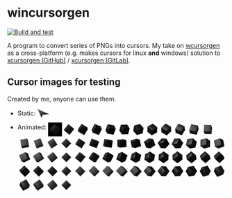 # wincursorgen

[![Build and test](https://github.com/poormark/wincursorgen/actions/workflows/rust.yml/badge.svg?event=push)](https://github.com/poormark/wincursorgen/actions/workflows/rust.yml)

A program to convert series of PNGs into cursors.
My take on [wcursorgen](https://github.com/balthild/wcursorgen) as a cross-platform (e.g. makes cursors for linux **and** windows) solution to [xcursorgen (GitHub)](https://github.com/freedesktop/xcursorgen) / [xcursorgen (GitLab)](https://gitlab.freedesktop.org/xorg/app/xcursorgen).

## Cursor images for testing
Created by me, anyone can use them.

- Static: <img align="middle" src="./tests/images/32-test-cursor.png" alt="32 by 32 pixels PNG cursor for testing" title="32 by 32 pixels PNG cursor for testing" />
- Animated: <img src="./tests/images/32-test-cursor-animation.gif" alt="Animated 32x32 preview of animated test cursor" title="Animated 32x32 preview of animated test cursor" align="middle" /><img src="./tests/images/32-test-cursor-1.png" alt="Frame #1 of animated 32x32 pixels cursor for testing" title="Frame #1 of animated 32x32 pixels cursor for testing" align="middle" /><img src="./tests/images/32-test-cursor-2.png" alt="Frame #2 of animated 32x32 pixels cursor for testing" title="Frame #2 of animated 32x32 pixels cursor for testing" align="middle" /><img src="./tests/images/32-test-cursor-3.png" alt="Frame #3 of animated 32x32 pixels cursor for testing" title="Frame #3 of animated 32x32 pixels cursor for testing" align="middle" /><img src="./tests/images/32-test-cursor-4.png" alt="Frame #4 of animated 32x32 pixels cursor for testing" title="Frame #4 of animated 32x32 pixels cursor for testing" align="middle" /><img src="./tests/images/32-test-cursor-5.png" alt="Frame #5 of animated 32x32 pixels cursor for testing" title="Frame #5 of animated 32x32 pixels cursor for testing" align="middle" /><img src="./tests/images/32-test-cursor-6.png" alt="Frame #6 of animated 32x32 pixels cursor for testing" title="Frame #6 of animated 32x32 pixels cursor for testing" align="middle" /><img src="./tests/images/32-test-cursor-7.png" alt="Frame #7 of animated 32x32 pixels cursor for testing" title="Frame #7 of animated 32x32 pixels cursor for testing" align="middle" /><img src="./tests/images/32-test-cursor-8.png" alt="Frame #8 of animated 32x32 pixels cursor for testing" title="Frame #8 of animated 32x32 pixels cursor for testing" align="middle" /><img src="./tests/images/32-test-cursor-9.png" alt="Frame #9 of animated 32x32 pixels cursor for testing" title="Frame #9 of animated 32x32 pixels cursor for testing" align="middle" /><img src="./tests/images/32-test-cursor-10.png" alt="Frame #10 of animated 32x32 pixels cursor for testing" title="Frame #10 of animated 32x32 pixels cursor for testing" align="middle" /><img src="./tests/images/32-test-cursor-11.png" alt="Frame #11 of animated 32x32 pixels cursor for testing" title="Frame #11 of animated 32x32 pixels cursor for testing" align="middle" /><img src="./tests/images/32-test-cursor-12.png" alt="Frame #12 of animated 32x32 pixels cursor for testing" title="Frame #12 of animated 32x32 pixels cursor for testing" align="middle" /><img src="./tests/images/32-test-cursor-13.png" alt="Frame #13 of animated 32x32 pixels cursor for testing" title="Frame #13 of animated 32x32 pixels cursor for testing" align="middle" /><img src="./tests/images/32-test-cursor-14.png" alt="Frame #14 of animated 32x32 pixels cursor for testing" title="Frame #14 of animated 32x32 pixels cursor for testing" align="middle" /><img src="./tests/images/32-test-cursor-15.png" alt="Frame #15 of animated 32x32 pixels cursor for testing" title="Frame #15 of animated 32x32 pixels cursor for testing" align="middle" /><img src="./tests/images/32-test-cursor-16.png" alt="Frame #16 of animated 32x32 pixels cursor for testing" title="Frame #16 of animated 32x32 pixels cursor for testing" align="middle" /><img src="./tests/images/32-test-cursor-17.png" alt="Frame #17 of animated 32x32 pixels cursor for testing" title="Frame #17 of animated 32x32 pixels cursor for testing" align="middle" /><img src="./tests/images/32-test-cursor-18.png" alt="Frame #18 of animated 32x32 pixels cursor for testing" title="Frame #18 of animated 32x32 pixels cursor for testing" align="middle" /><img src="./tests/images/32-test-cursor-19.png" alt="Frame #19 of animated 32x32 pixels cursor for testing" title="Frame #19 of animated 32x32 pixels cursor for testing" align="middle" /><img src="./tests/images/32-test-cursor-20.png" alt="Frame #20 of animated 32x32 pixels cursor for testing" title="Frame #20 of animated 32x32 pixels cursor for testing" align="middle" /><img src="./tests/images/32-test-cursor-21.png" alt="Frame #21 of animated 32x32 pixels cursor for testing" title="Frame #21 of animated 32x32 pixels cursor for testing" align="middle" /><img src="./tests/images/32-test-cursor-22.png" alt="Frame #22 of animated 32x32 pixels cursor for testing" title="Frame #22 of animated 32x32 pixels cursor for testing" align="middle" /><img src="./tests/images/32-test-cursor-23.png" alt="Frame #23 of animated 32x32 pixels cursor for testing" title="Frame #23 of animated 32x32 pixels cursor for testing" align="middle" /><img src="./tests/images/32-test-cursor-24.png" alt="Frame #24 of animated 32x32 pixels cursor for testing" title="Frame #24 of animated 32x32 pixels cursor for testing" align="middle" /><img src="./tests/images/32-test-cursor-25.png" alt="Frame #25 of animated 32x32 pixels cursor for testing" title="Frame #25 of animated 32x32 pixels cursor for testing" align="middle" /><img src="./tests/images/32-test-cursor-26.png" alt="Frame #26 of animated 32x32 pixels cursor for testing" title="Frame #26 of animated 32x32 pixels cursor for testing" align="middle" /><img src="./tests/images/32-test-cursor-27.png" alt="Frame #27 of animated 32x32 pixels cursor for testing" title="Frame #27 of animated 32x32 pixels cursor for testing" align="middle" /><img src="./tests/images/32-test-cursor-28.png" alt="Frame #28 of animated 32x32 pixels cursor for testing" title="Frame #28 of animated 32x32 pixels cursor for testing" align="middle" /><img src="./tests/images/32-test-cursor-29.png" alt="Frame #29 of animated 32x32 pixels cursor for testing" title="Frame #29 of animated 32x32 pixels cursor for testing" align="middle" /><img src="./tests/images/32-test-cursor-30.png" alt="Frame #30 of animated 32x32 pixels cursor for testing" title="Frame #30 of animated 32x32 pixels cursor for testing" align="middle" /><img src="./tests/images/32-test-cursor-31.png" alt="Frame #31 of animated 32x32 pixels cursor for testing" title="Frame #31 of animated 32x32 pixels cursor for testing" align="middle" /><img src="./tests/images/32-test-cursor-32.png" alt="Frame #32 of animated 32x32 pixels cursor for testing" title="Frame #32 of animated 32x32 pixels cursor for testing" align="middle" /><img src="./tests/images/32-test-cursor-33.png" alt="Frame #33 of animated 32x32 pixels cursor for testing" title="Frame #33 of animated 32x32 pixels cursor for testing" align="middle" /><img src="./tests/images/32-test-cursor-34.png" alt="Frame #34 of animated 32x32 pixels cursor for testing" title="Frame #34 of animated 32x32 pixels cursor for testing" align="middle" /><img src="./tests/images/32-test-cursor-35.png" alt="Frame #35 of animated 32x32 pixels cursor for testing" title="Frame #35 of animated 32x32 pixels cursor for testing" align="middle" /><img src="./tests/images/32-test-cursor-36.png" alt="Frame #36 of animated 32x32 pixels cursor for testing" title="Frame #36 of animated 32x32 pixels cursor for testing" align="middle" /><img src="./tests/images/32-test-cursor-37.png" alt="Frame #37 of animated 32x32 pixels cursor for testing" title="Frame #37 of animated 32x32 pixels cursor for testing" align="middle" /><img src="./tests/images/32-test-cursor-38.png" alt="Frame #38 of animated 32x32 pixels cursor for testing" title="Frame #38 of animated 32x32 pixels cursor for testing" align="middle" /><img src="./tests/images/32-test-cursor-39.png" alt="Frame #39 of animated 32x32 pixels cursor for testing" title="Frame #39 of animated 32x32 pixels cursor for testing" align="middle" /><img src="./tests/images/32-test-cursor-40.png" alt="Frame #40 of animated 32x32 pixels cursor for testing" title="Frame #40 of animated 32x32 pixels cursor for testing" align="middle" /><img src="./tests/images/32-test-cursor-41.png" alt="Frame #41 of animated 32x32 pixels cursor for testing" title="Frame #41 of animated 32x32 pixels cursor for testing" align="middle" /><img src="./tests/images/32-test-cursor-42.png" alt="Frame #42 of animated 32x32 pixels cursor for testing" title="Frame #42 of animated 32x32 pixels cursor for testing" align="middle" /><img src="./tests/images/32-test-cursor-43.png" alt="Frame #43 of animated 32x32 pixels cursor for testing" title="Frame #43 of animated 32x32 pixels cursor for testing" align="middle" /><img src="./tests/images/32-test-cursor-44.png" alt="Frame #44 of animated 32x32 pixels cursor for testing" title="Frame #44 of animated 32x32 pixels cursor for testing" align="middle" /><img src="./tests/images/32-test-cursor-45.png" alt="Frame #45 of animated 32x32 pixels cursor for testing" title="Frame #45 of animated 32x32 pixels cursor for testing" align="middle" /><img src="./tests/images/32-test-cursor-46.png" alt="Frame #46 of animated 32x32 pixels cursor for testing" title="Frame #46 of animated 32x32 pixels cursor for testing" align="middle" /><img src="./tests/images/32-test-cursor-47.png" alt="Frame #47 of animated 32x32 pixels cursor for testing" title="Frame #47 of animated 32x32 pixels cursor for testing" align="middle" /><img src="./tests/images/32-test-cursor-48.png" alt="Frame #48 of animated 32x32 pixels cursor for testing" title="Frame #48 of animated 32x32 pixels cursor for testing" align="middle" /><img src="./tests/images/32-test-cursor-49.png" alt="Frame #49 of animated 32x32 pixels cursor for testing" title="Frame #49 of animated 32x32 pixels cursor for testing" align="middle" /><img src="./tests/images/32-test-cursor-50.png" alt="Frame #50 of animated 32x32 pixels cursor for testing" title="Frame #50 of animated 32x32 pixels cursor for testing" align="middle" /><img src="./tests/images/32-test-cursor-51.png" alt="Frame #51 of animated 32x32 pixels cursor for testing" title="Frame #51 of animated 32x32 pixels cursor for testing" align="middle" /><img src="./tests/images/32-test-cursor-52.png" alt="Frame #52 of animated 32x32 pixels cursor for testing" title="Frame #52 of animated 32x32 pixels cursor for testing" align="middle" /><img src="./tests/images/32-test-cursor-53.png" alt="Frame #53 of animated 32x32 pixels cursor for testing" title="Frame #53 of animated 32x32 pixels cursor for testing" align="middle" /><img src="./tests/images/32-test-cursor-54.png" alt="Frame #54 of animated 32x32 pixels cursor for testing" title="Frame #54 of animated 32x32 pixels cursor for testing" align="middle" /><img src="./tests/images/32-test-cursor-55.png" alt="Frame #55 of animated 32x32 pixels cursor for testing" title="Frame #55 of animated 32x32 pixels cursor for testing" align="middle" /><img src="./tests/images/32-test-cursor-56.png" alt="Frame #56 of animated 32x32 pixels cursor for testing" title="Frame #56 of animated 32x32 pixels cursor for testing" align="middle" /><img src="./tests/images/32-test-cursor-57.png" alt="Frame #57 of animated 32x32 pixels cursor for testing" title="Frame #57 of animated 32x32 pixels cursor for testing" align="middle" /><img src="./tests/images/32-test-cursor-58.png" alt="Frame #58 of animated 32x32 pixels cursor for testing" title="Frame #58 of animated 32x32 pixels cursor for testing" align="middle" /><img src="./tests/images/32-test-cursor-59.png" alt="Frame #59 of animated 32x32 pixels cursor for testing" title="Frame #59 of animated 32x32 pixels cursor for testing" align="middle" /><img src="./tests/images/32-test-cursor-60.png" alt="Frame #60 of animated 32x32 pixels cursor for testing" title="Frame #60 of animated 32x32 pixels cursor for testing" align="middle" />
